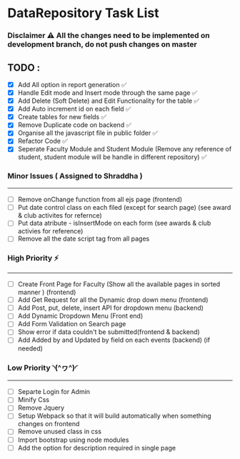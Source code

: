 # DataRepository Task List


###  Disclaimer  ⚠️   All the changes need to be implemented on development branch, do not push changes on master

## TODO : 
- [x] Add All option in report generation ✅
- [x] Handle Edit mode and Insert mode through the same page ✅
- [x] Add Delete (Soft Delete)  and Edit Functionality for the table  ✅
- [x] Add Auto increment id on each field ✅
- [x] Create tables for new fields ✅
- [x] Remove Duplicate code on backend ✅
- [x] Organise all the javascript file in public folder ✅
- [x] Refactor Code ✅
- [x] Seperate Faculty Module and Student Module (Remove any reference of student, student module will be handle in different repository) ✅
  
### Minor Issues ( Assigned to Shraddha )  <hr/>
  
- [ ] Remove onChange function from all ejs page (frontend)
- [ ] Put date control class on each filed (except for search page) (see award & club activites for refernce)
- [ ] Put data atribute - isInsertMode on each form (see awards & club activies for reference)
- [ ] Remove all the date script tag from all pages

### High Priority ⚡️ <hr/>
  
- [ ] Create Front Page for Faculty (Show all the available pages in sorted manner ) (frontend)
- [ ] Add Get Request for all the Dynamic drop down menu (frontend)
- [ ] Add Post, put, delete, insert API for dropdown menu (backend)
- [ ] Add Dynamic Dropdown Menu (Front end) 
- [ ] Add Form Validation on Search page
- [ ] Show error if data couldn't be submitted(frontend & backend) 
- [ ] Add Added by and Updated by field on each events (backend) (if needed)

### Low Priority ◝(^ヮ^)◜ <hr/>

- [ ] Separte Login for Admin
- [ ] Minify Css
- [ ] Remove Jquery
- [ ] Setup Webpack so that it will build automatically when something changes on frontend
- [ ] Remove unused class in css
- [ ] Import bootstrap using node modules
- [ ] Add the option for description required in single page

